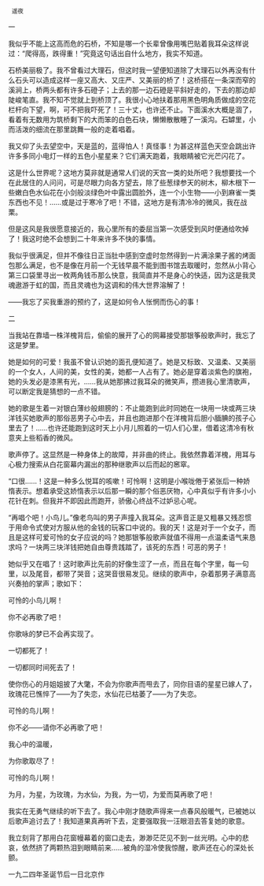     遥夜 

   一 

   我似乎不能上这高而危的石桥，不知是哪一个长辈曾像用嘴巴贴着我耳朵这样说过：“爬得高，跌得重！”究竟这句话出自什么地方，我实不知道。 

   石桥美丽极了。我不曾看过大理石，但这时我一望便知道除了大理石以外再没有什么石头可以造成这样一座又高大、又庄严、又美丽的桥了！这桥搭在一条深而窄的溪涧上，桥两头都有许多石磴子；上去的那一边石磴是平斜好走的，下去的那边却陡峻笔直。我不知不觉就上到桥顶了。我很小心地扶着那用黑色明角质做成的空花栏杆向下望，啊，可不把我吓死了！三十丈，也许还不止。下面溪水大概是涸了，看着有无数用为筑桥剩下的大而笨的白色石块，懒懒散散睡了一溪沟。石罅里，小而活泼的细流在那里跳舞一般的走着唱着。

   我又仰了头去望空中，天是蓝的，蓝得怕人！真怪事！为甚这样蓝色天空会跳出许许多多同小电灯一样的五色小星星来？它们满天跑着，我眼睛被它光芒闪花了。 

   这是什么世界呢？这地方莫非就是通常人们说的天宫一类的处所吧？我想要找一个在此居住的人问问，可是尽眼力向各方望去，除了些葱绿参天的树木，柳木根下一些嫩白色水仙花在小剑般淡绿色叶中露出圆脸外，连一个小生物——小到麻雀一类东西也不见！……或是过于寒冷了吧！不错，这地方是有清冷冷的微风，我在战栗。

   但是这风是我很愿意接近的，我心里所有的委屈当第一次感受到风时便通给吹掉了！我这时绝不会想到二十年来许多不快的事情。 

   我似乎很满足，但并不像往日正当肚中感到空虚时忽然得到一片满涂果子酱的烤面包那么满足，也不是像在月前一个无钱早晨不能到图书馆去取暖时，忽然从小背心第三口袋里寻出一枚两角钱币那么快意，我简直并不是身心的快适，因为这是我灵魂遨游于虹的国，而且灵魂也为这调和的伟大世界溶解了！

   ——我忘了买我重游的预约了，这是如何令人怅惘而伤心的事！ 

   二 

   当我站在靠墙一株洋槐背后，偷偷的展开了心的网幕接受那银筝般歌声时，我忘了这是梦里。 

   她是如何的可爱！我虽不曾认识她的面孔便知道了。她是又标致、又温柔、又美丽的一个女人，人间的美，女性的美，她都一人占有了。她必是穿着淡紫色的旗袍，她的头发必是漆黑有光，……我从她那拂过我耳朵的微笑声，攒进我心里清歌声，可以断定我是猜想的一点不错。

   她的歌是生着一对银白薄纱般翅膀的：不止能跑到此时同她在一块用一块或两三块洋钱买她歌声的那俗恶男子心中去，并且也跑进那个在洋槐背后胆小腼腆的孩子心里去了！……也许还能跑到这时天上小月儿照着的一切人们心里，借着这清冷有秋意夹上些稻香的微风。

   歌声停了。这显然是一种身体上的故障，并非曲的终止。我依然靠着洋槐，用耳与心极力搜索从白花窗幕内漏出的那种继歌声以后而起的窸窣。 

   “口很……！这是一种多么悦耳的咳嗽！可怜啊！这明是小喉咙倦于紧张后一种娇惰表示。想着承受这娇惰表示以后那一瞬的那个俗恶厌物，心中真似乎有许多小小花针在刺。但我并不即因此而跑开，骄傲心终战不过妒忌心呢。

   “再唱个吧！小鸟儿。”像老鸟叫的男子声撞入我耳朵。这声音正是又粗暴又残忍惯于用命令式使对方服从他的金钱的玩客口中说的。我的天！这是对于一个女子，而且是这样可爱可怜的女子应说的吗？她那银筝般歌声就值不得用一点温柔语气来恳求吗？一块两三块洋钱把她自由尊贵践踏了，该死的东西！可恶的男子！

   她似乎又在唱了！这时歌声比先前的好像生涩了一点，而且在每个字里，每一句里，以及尾音，都带了哭音；这哭音很易发见。继续的歌声中，杂着那男子满意高兴奏拍的掌声；歌如下：

   可怜的小鸟儿啊！ 

   你不必再歌了吧！ 

   你歌咏的梦已不会再实现了。 

   一切都死了！ 

   一切都同时间死去了！ 

   使你伤心的月姐姐披了大氅，不会为你歌声而甩去了，同你目语的星星已嫁人了，玫瑰花已憔悴了——为了失恋，水仙花已枯萎了——为了失恋。 

   可怜的鸟儿啊！ 

   你不必——请你不必再歌了吧！ 

   我心中的温暖， 

   为你歌取尽了！ 

   可怜的鸟儿啊！ 

   为月，为星，为玫瑰，为水仙，为我，为一切，为爱而莫再歌了吧！ 

   我实在无勇气继续的听下去了。我心中刚才随歌声得来一点春风般暖气，已被她以后歌声追讨去了！我知道果真再听下去，定要强取我一汪眼泪去答复她的歌意。 

   我立刻背了那用白花窗幔幕着的窗口走去，渺渺茫茫见不到一丝光明。心中的悲哀，依然挤了两颗热泪到眼睛前来……被角的湿冷使我惊醒，歌声还在心的深处长颤。 

   一九二四年圣诞节后一日北京作 

